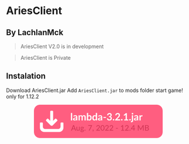 # **AriesClient**
## By LachlanMck

> AriesClient V2.0 is in development

> AriesClient is Private

## Instalation
Download AriesClient.jar
Add `AriesClient.jar` to mods folder
start game! only for 1.12.2

<p align="center">
    <a href="https://github.com/lambda-client/lambda/releases/download/3.2.1/lambda-3.2.1.jar"><img alt="lambda-3.2.1.jar" src="https://raw.githubusercontent.com/lambda-client/assets/main/download_button_3.2.1.png" width="70%" height="70%"></a>
</p>
